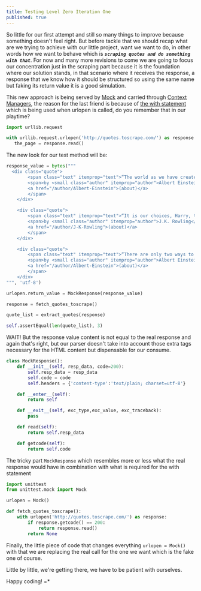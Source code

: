 ```yaml
---
title: Testing Level Zero Iteration One
published: true
---
```


So little for our first attempt and still so many things to improve because something
doesn't feel right. But before tackle that we should recap what are we trying
to achieve with our little project, want we want to do, in other words how we want
to behave which is _**`scraping quotes and do something with that`**_. For now and
many more revisions to come we are going to focus our concentration just in the
scraping part because it is the foundation where our solution stands, in that scenario
where it receives the response, a response that we know how it should be structured so
using the same name but faking its return value it is a good simulation.

This new approach is being served by
[Mock](https://docs.python.org/3/library/unittest.mock.html#the-mock-class) and
carried through [Context Managers](https://docs.python.org/3/reference/datamodel.html#context-managers),
the reason for the last friend is because of
[the with statement](https://docs.python.org/3/reference/compound_stmts.html#the-with-statement)
which is being used when urlopen is called, do you remember that in our playtime?

```python
import urllib.request

with urllib.request.urlopen('http://quotes.toscrape.com/') as response:
   the_page = response.read()
```

The new look for our test method will be:

```python
response_value = bytes("""
  <div class="quote">
        <span class="text" itemprop="text">“The world as we have created it is a process of our thinking. It cannot be changed without changing our thinking.”</span>
        <span>by <small class="author" itemprop="author">Albert Einstein</small>
        <a href="/author/Albert-Einstein">(about)</a>
        </span>
    </div>

    <div class="quote">
        <span class="text" itemprop="text">“It is our choices, Harry, that show what we truly are, far more than our abilities.”</span>
        <span>by <small class="author" itemprop="author">J.K. Rowling</small>
        <a href="/author/J-K-Rowling">(about)</a>
        </span>
    </div>

    <div class="quote">
        <span class="text" itemprop="text">“There are only two ways to live your life. One is as though nothing is a miracle. The other is as though everything is a miracle.”</span>
        <span>by <small class="author" itemprop="author">Albert Einstein</small>
        <a href="/author/Albert-Einstein">(about)</a>
        </span>
    </div>
""", 'utf-8')

urlopen.return_value = MockResponse(response_value)

response = fetch_quotes_toscrape()

quote_list = extract_quotes(response)

self.assertEqual(len(quote_list), 3)
```

WAIT! But the response value content is not equal to the real response and again
that's right, but our parser doesn't take into account those extra tags necessary
for the HTML content but dispensable for our consume.

```python
class MockResponse():
    def __init__(self, resp_data, code=200):
        self.resp_data = resp_data
        self.code = code
        self.headers = {'content-type':'text/plain; charset=utf-8'}

    def __enter__(self):
        return self

    def __exit__(self, exc_type,exc_value, exc_traceback):
        pass

    def read(self):
        return self.resp_data

    def getcode(self):
        return self.code
```

The tricky part `MockResponse` which resembles more or less what the real response
would have in combination with what is required for the with statement

```python
import unittest
from unittest.mock import Mock

urlopen = Mock()

def fetch_quotes_toscrape():
    with urlopen('http://quotes.toscrape.com/') as response:
        if response.getcode() == 200:
            return response.read()
        return None
```

Finally, the little piece of code that changes everything `urlopen = Mock()` with
that we are replacing the real call for the one we want which is the fake one of
course.

Little by little, we're getting there, we have to be patient with ourselves.

Happy coding! =*
